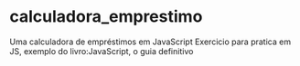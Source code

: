 # calculadora_emprestimo
Uma calculadora de empréstimos em JavaScript
Exercicio para pratica em JS, exemplo do livro:JavaScript, o guia definitivo
